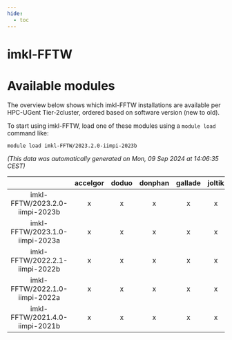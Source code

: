 ```yaml
---
hide:
  - toc
---
```


imkl-FFTW
=========

# Available modules


The overview below shows which imkl-FFTW installations are available per HPC-UGent Tier-2cluster, ordered based on software version (new to old).

To start using imkl-FFTW, load one of these modules using a `module load` command like:

```shell
module load imkl-FFTW/2023.2.0-iimpi-2023b
```

*(This data was automatically generated on Mon, 09 Sep 2024 at 14:06:35 CEST)*  

| |accelgor|doduo|donphan|gallade|joltik|shinx|skitty|
| :---: | :---: | :---: | :---: | :---: | :---: | :---: | :---: |
|imkl-FFTW/2023.2.0-iimpi-2023b|x|x|x|x|x|x|x|
|imkl-FFTW/2023.1.0-iimpi-2023a|x|x|x|x|x|x|x|
|imkl-FFTW/2022.2.1-iimpi-2022b|x|x|x|x|x|x|x|
|imkl-FFTW/2022.1.0-iimpi-2022a|x|x|x|x|x|-|x|
|imkl-FFTW/2021.4.0-iimpi-2021b|x|x|x|x|x|-|x|
